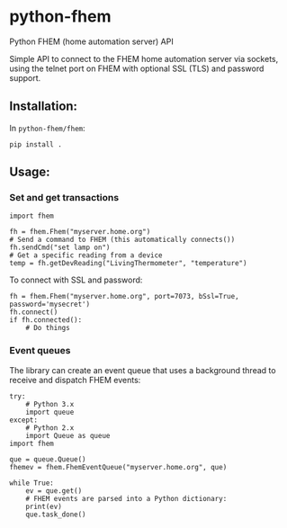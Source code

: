 # python-fhem
Python FHEM (home automation server) API

Simple API to connect to the FHEM home automation server via sockets, using
the telnet port on FHEM with optional SSL (TLS) and password support.
## Installation:
In ```python-fhem/fhem```:

```
pip install .
```

## Usage:
### Set and get transactions

```
import fhem

fh = fhem.Fhem("myserver.home.org")
# Send a command to FHEM (this automatically connects())
fh.sendCmd("set lamp on")
# Get a specific reading from a device
temp = fh.getDevReading("LivingThermometer", "temperature")
```
To connect with SSL and password:
```
fh = fhem.Fhem("myserver.home.org", port=7073, bSsl=True, password='mysecret')
fh.connect()
if fh.connected():
    # Do things
```

### Event queues

The library can create an event queue that uses a background thread to receive
and dispatch FHEM events:
```
try:
    # Python 3.x
    import queue
except:
    # Python 2.x
    import Queue as queue
import fhem

que = queue.Queue()
fhemev = fhem.FhemEventQueue("myserver.home.org", que)

while True:
    ev = que.get()
    # FHEM events are parsed into a Python dictionary:
    print(ev)
    que.task_done()
```
